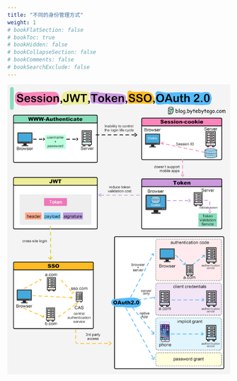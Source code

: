 ```yaml
---
title: "不同的身份管理方式"
weight: 1
# bookFlatSection: false
# bookToc: true
# bookHidden: false
# bookCollapseSection: false
# bookComments: false
# bookSearchExclude: false
---
```


![不同的身份管理方式](/img/security/identity-manage-types.gif)